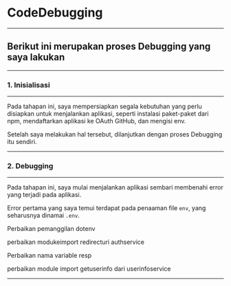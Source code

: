 # CodeDebugging

---

## Berikut ini merupakan proses Debugging yang saya lakukan

---

### 1. Inisialisasi

---

Pada tahapan ini, saya mempersiapkan segala kebutuhan yang perlu disiapkan untuk menjalankan aplikasi,
seperti instalasi paket-paket dari npm, mendaftarkan aplikasi ke OAuth GitHub, dan mengisi env.

Setelah saya melakukan hal tersebut, dilanjutkan dengan proses Debugging itu sendiri.

---

### 2. Debugging

---

Pada tahapan ini, saya mulai menjalankan aplikasi sembari membenahi error yang terjadi pada aplikasi.

Error pertama yang saya temui terdapat pada penaaman file `env`, yang seharusnya dinamai `.env`.

Perbaikan pemanggilan dotenv

perbaikan modukeimport redirecturi authservice

Perbaikan nama variable resp

perbaikan module import getuserinfo dari userinfoservice

---
